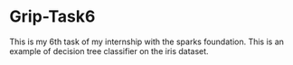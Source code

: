 # Grip-Task6
This is my 6th task of my internship with the sparks foundation.
This is an example of decision tree classifier on the iris dataset.
